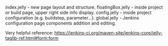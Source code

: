 index.jelly - new page layout and structure.
floatingBox.jelly - inside project or build page, upper right side info display.
config.jelly - inside project configuration (e.g. buildstep, parameter...).
global.jelly - Jenkins configuration page components addition and editing.

Very helpful reference: https://jenkins-ci.org/maven-site/jenkins-core/jelly-taglib-ref.html#form:form
